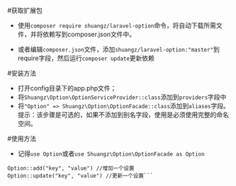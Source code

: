 #获取扩展包
- 使用`composer require shuangz/laravel-option`命令，将自动下载所需文件，并将依赖写到composer.json文件中。

- 或者编辑`composer.json`文件，添加`shuangz/laravel-option:"master"`到require字段，然后运行`composer update`更新依赖

#安装方法
- 打开config目录下的app.php文件；
- 将`Shuangz\Option\OptionServiceProvider::class`添加到`providers`字段中
- 将`"Option" => Shuangz\Option\OptionFacade::class`添加到`aliases`字段。提示：该步骤是可选的，如果不添加到别名字段，使用是必须使用完整的命名空间。

#使用方法
- 记得`use Option`或者`use Shuangz\Option\OptionFacade as Option`
```Option::get("key") //获取一个设置值
Option::add("key", "value") //增加一个设置
Option::update("key", "value") //更新一个设置```